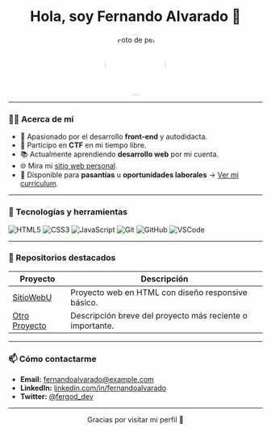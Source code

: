 <h1 align="center">Hola, soy Fernando Alvarado 👋</h1>

<p align="center">
  <img src="https://avatars.githubusercontent.com/u/tu_id_de_usuario" width="120" style="border-radius: 50%;" alt="Foto de perfil">
</p>

---

### 🧑‍💻 Acerca de mí

- 🚀 Apasionado por el desarrollo **front-end** y autodidacta.
- 🧩 Participo en **CTF** en mi tiempo libre.
- 📚 Actualmente aprendiendo **desarrollo web** por mi cuenta.
- 🌐 Mira mi [sitio web personal](https://tu-sitio.com).
- 📄 Disponible para **pasantías** u **oportunidades laborales** → [Ver mi currículum](https://link-al-cv.com).

---

### 🔧 Tecnologías y herramientas

![HTML5](https://img.shields.io/badge/HTML5-E34F26?style=flat&logo=html5&logoColor=white)
![CSS3](https://img.shields.io/badge/CSS3-1572B6?style=flat&logo=css3&logoColor=white)
![JavaScript](https://img.shields.io/badge/JavaScript-F7DF1E?style=flat&logo=javascript&logoColor=black)
![Git](https://img.shields.io/badge/Git-F05032?style=flat&logo=git&logoColor=white)
![GitHub](https://img.shields.io/badge/GitHub-181717?style=flat&logo=github&logoColor=white)
![VSCode](https://img.shields.io/badge/VSCode-007ACC?style=flat&logo=visual-studio-code&logoColor=white)

---

### 📂 Repositorios destacados

| Proyecto | Descripción |
|----------|-------------|
| [SitioWebU](https://github.com/FerGod/SitioWebU) | Proyecto web en HTML con diseño responsive básico. |
| [Otro Proyecto](#) | Descripción breve del proyecto más reciente o importante. |

---

### 📫 Cómo contactarme

- **Email:** fernandoalvarado@example.com  
- **LinkedIn:** [linkedin.com/in/fernandoalvarado](https://linkedin.com/in/fernandoalvarado)  
- **Twitter:** [@fergod_dev](https://twitter.com/fergod_dev)

---

<p align="center">Gracias por visitar mi perfil 🙌</p>

